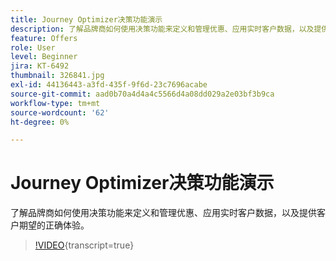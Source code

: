```yaml
---
title: Journey Optimizer决策功能演示
description: 了解品牌商如何使用决策功能来定义和管理优惠、应用实时客户数据，以及提供客户期望的正确体验。
feature: Offers
role: User
level: Beginner
jira: KT-6492
thumbnail: 326841.jpg
exl-id: 44136443-a3fd-435f-9f6d-23c7696acabe
source-git-commit: aad0b70a4d4a4c5566d4a08dd029a2e03bf3b9ca
workflow-type: tm+mt
source-wordcount: '62'
ht-degree: 0%

---
```


# Journey Optimizer决策功能演示

了解品牌商如何使用决策功能来定义和管理优惠、应用实时客户数据，以及提供客户期望的正确体验。

>[!VIDEO](https://video.tv.adobe.com/v/3451100?quality=12&learn=on){transcript=true}
